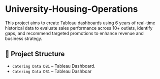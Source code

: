 # University-Housing-Operations
This project aims to create Tableau dashboards using 6 years of real-time historical data to evaluate sales performance across 10+ outlets, identify gaps, and recommend targeted promotions to enhance revenue and business strategy.

## 📁 Project Structure

- `Catering Data DB1` – Tableau Dashboard.
- `Catering Data DB1` – Tableau Dashboar

